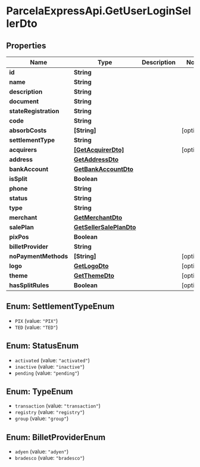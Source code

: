 # ParcelaExpressApi.GetUserLoginSellerDto

## Properties
Name | Type | Description | Notes
------------ | ------------- | ------------- | -------------
**id** | **String** |  | 
**name** | **String** |  | 
**description** | **String** |  | 
**document** | **String** |  | 
**stateRegistration** | **String** |  | 
**code** | **String** |  | 
**absorbCosts** | **[String]** |  | [optional] 
**settlementType** | **String** |  | 
**acquirers** | [**[GetAcquirerDto]**](GetAcquirerDto.md) |  | [optional] 
**address** | [**GetAddressDto**](GetAddressDto.md) |  | 
**bankAccount** | [**GetBankAccountDto**](GetBankAccountDto.md) |  | 
**isSplit** | **Boolean** |  | 
**phone** | **String** |  | 
**status** | **String** |  | 
**type** | **String** |  | 
**merchant** | [**GetMerchantDto**](GetMerchantDto.md) |  | 
**salePlan** | [**GetSellerSalePlanDto**](GetSellerSalePlanDto.md) |  | 
**pixPos** | **Boolean** |  | 
**billetProvider** | **String** |  | 
**noPaymentMethods** | **[String]** |  | [optional] 
**logo** | [**GetLogoDto**](GetLogoDto.md) |  | [optional] 
**theme** | [**GetThemeDto**](GetThemeDto.md) |  | [optional] 
**hasSplitRules** | **Boolean** |  | [optional] 

<a name="SettlementTypeEnum"></a>
## Enum: SettlementTypeEnum

* `PIX` (value: `"PIX"`)
* `TED` (value: `"TED"`)


<a name="StatusEnum"></a>
## Enum: StatusEnum

* `activated` (value: `"activated"`)
* `inactive` (value: `"inactive"`)
* `pending` (value: `"pending"`)


<a name="TypeEnum"></a>
## Enum: TypeEnum

* `transaction` (value: `"transaction"`)
* `registry` (value: `"registry"`)
* `group` (value: `"group"`)


<a name="BilletProviderEnum"></a>
## Enum: BilletProviderEnum

* `adyen` (value: `"adyen"`)
* `bradesco` (value: `"bradesco"`)

